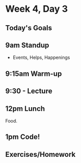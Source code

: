 # Week 4, Day 3

## Today's Goals

## 9am Standup

- Events, Helps, Happenings

## 9:15am Warm-up

## 9:30 - Lecture

## 12pm Lunch

Food.

## 1pm Code!

## Exercises/Homework
